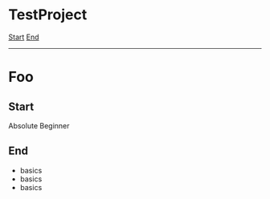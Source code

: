# TestProject

[Start](#start)
[End](#end)

---

# Foo  

## Start  

Absolute Beginner  
  
## End  
- basics
- basics
- basics
